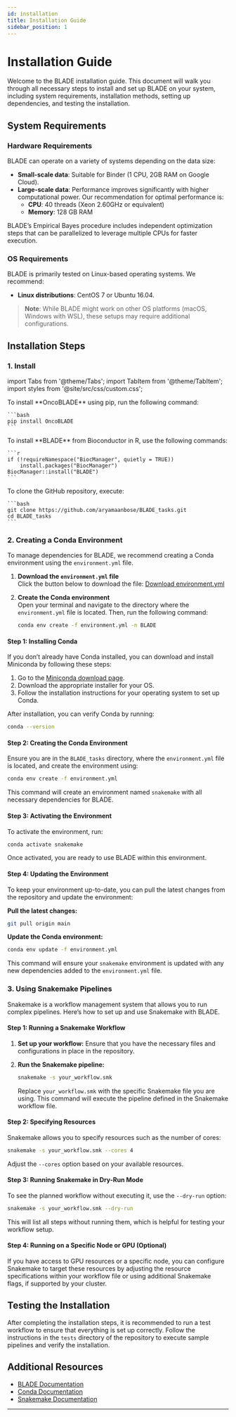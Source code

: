 ```yaml
---
id: installation
title: Installation Guide
sidebar_position: 1
---
```


# Installation Guide

Welcome to the BLADE installation guide. This document will walk you through all necessary steps to install and set up BLADE on your system, including system requirements, installation methods, setting up dependencies, and testing the installation.

## System Requirements

### Hardware Requirements

BLADE can operate on a variety of systems depending on the data size:
- **Small-scale data**: Suitable for Binder (1 CPU, 2GB RAM on Google Cloud).
- **Large-scale data**: Performance improves significantly with higher computational power. Our recommendation for optimal performance is:
  - **CPU**: 40 threads (Xeon 2.60GHz or equivalent)
  - **Memory**: 128 GB RAM

BLADE’s Empirical Bayes procedure includes independent optimization steps that can be parallelized to leverage multiple CPUs for faster execution.

### OS Requirements

BLADE is primarily tested on Linux-based operating systems. We recommend:
- **Linux distributions**: CentOS 7 or Ubuntu 16.04.
  
> **Note**: While BLADE might work on other OS platforms (macOS, Windows with WSL), these setups may require additional configurations.

## Installation Steps

### 1. Install 
import Tabs from '@theme/Tabs';
import TabItem from '@theme/TabItem';
import styles from '@site/src/css/custom.css';


<Tabs>
  <TabItem value="python" label="Python Installation" default>
    To install **OncoBLADE** using pip, run the following command:

    ```bash
    pip install OncoBLADE
    ```
  </TabItem>

  <TabItem value="r" label="R Installation">
    To install **BLADE** from Bioconductor in R, use the following commands:

    ```r
    if (!requireNamespace("BiocManager", quietly = TRUE))
        install.packages("BiocManager")
    BiocManager::install("BLADE")
    ```
  </TabItem>

  <TabItem value="github" label="GitHub Repository">
    To clone the GitHub repository, execute:

    ```bash
    git clone https://github.com/aryamaanbose/BLADE_tasks.git
    cd BLADE_tasks
    ```
  </TabItem>
</Tabs>

### 2. Creating a Conda Environment

To manage dependencies for BLADE, we recommend creating a Conda environment using the `environment.yml` file.

1. **Download the `environment.yml` file**  
   Click the button below to download the file: <a href="/BLADE-site/BLADE/static/environment.yml" download class="download-button">Download environment.yml</a>
2. **Create the Conda environment**  
   Open your terminal and navigate to the directory where the `environment.yml` file is located. Then, run the following command:

   ```bash
   conda env create -f environment.yml -n BLADE
   ````


#### Step 1: Installing Conda

If you don’t already have Conda installed, you can download and install Miniconda by following these steps:

1. Go to the [Miniconda download page](https://docs.conda.io/en/latest/miniconda.html).
2. Download the appropriate installer for your OS.
3. Follow the installation instructions for your operating system to set up Conda.

After installation, you can verify Conda by running:

```bash
conda --version
```

#### Step 2: Creating the Conda Environment

Ensure you are in the `BLADE_tasks` directory, where the `environment.yml` file is located, and create the environment using:

```bash
conda env create -f environment.yml
```

This command will create an environment named `snakemake` with all necessary dependencies for BLADE.

#### Step 3: Activating the Environment

To activate the environment, run:

```bash
conda activate snakemake
```

Once activated, you are ready to use BLADE within this environment.

#### Step 4: Updating the Environment

To keep your environment up-to-date, you can pull the latest changes from the repository and update the environment:

**Pull the latest changes:**

```bash
git pull origin main
```

**Update the Conda environment:**

```bash
conda env update -f environment.yml
```

This command will ensure your `snakemake` environment is updated with any new dependencies added to the `environment.yml` file.

### 3. Using Snakemake Pipelines

Snakemake is a workflow management system that allows you to run complex pipelines. Here’s how to set up and use Snakemake with BLADE.

#### Step 1: Running a Snakemake Workflow

1. **Set up your workflow:** Ensure that you have the necessary files and configurations in place in the repository.

2. **Run the Snakemake pipeline:**

    ```bash
    snakemake -s your_workflow.smk
    ```

    Replace `your_workflow.smk` with the specific Snakemake file you are using. This command will execute the pipeline defined in the Snakemake workflow file.

#### Step 2: Specifying Resources

Snakemake allows you to specify resources such as the number of cores:

```bash
snakemake -s your_workflow.smk --cores 4
```

Adjust the `--cores` option based on your available resources.

#### Step 3: Running Snakemake in Dry-Run Mode

To see the planned workflow without executing it, use the `--dry-run` option:

```bash
snakemake -s your_workflow.smk --dry-run
```

This will list all steps without running them, which is helpful for testing your workflow setup.

#### Step 4: Running on a Specific Node or GPU (Optional)

If you have access to GPU resources or a specific node, you can configure Snakemake to target these resources by adjusting the resource specifications within your workflow file or using additional Snakemake flags, if supported by your cluster.

## Testing the Installation

After completing the installation steps, it is recommended to run a test workflow to ensure that everything is set up correctly. Follow the instructions in the `tests` directory of the repository to execute sample pipelines and verify the installation.


## Additional Resources

- [BLADE Documentation](https://github.com/aryamaanbose/BLADE_tasks/wiki)
- [Conda Documentation](https://docs.conda.io/)
- [Snakemake Documentation](https://snakemake.readthedocs.io/)

---
```
